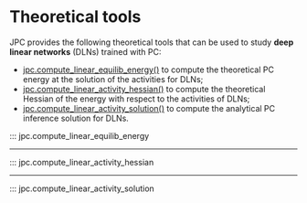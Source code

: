 # Theoretical tools

JPC provides the following theoretical tools that can be used to study 
**deep linear networks** (DLNs) trained with PC: 

* [jpc.compute_linear_equilib_energy()](http://127.0.0.1:8000/api/Theoretical%20tools/#jpc.compute_linear_equilib_energy) 
to compute the theoretical PC energy at the solution of the activities for DLNs;
* [jpc.compute_linear_activity_hessian()](http://127.0.0.1:8000/api/Theoretical%20tools/#jpc.compute_linear_activity_hessian) 
to compute the theoretical Hessian of the energy with respect to the activities of DLNs; 
* [jpc.compute_linear_activity_solution()](http://127.0.0.1:8000/api/Theoretical%20tools/#jpc.compute_linear_activity_solution) 
to compute the analytical PC inference solution for DLNs.

::: jpc.compute_linear_equilib_energy

---

::: jpc.compute_linear_activity_hessian

---

::: jpc.compute_linear_activity_solution